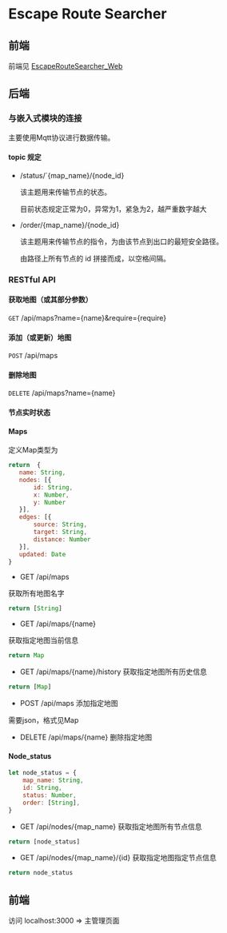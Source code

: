 # Escape Route Searcher

## 前端
前端见 [EscapeRouteSearcher_Web](https://github.com/RainbowYang/EscapeRouteSearcher_Web)

## 后端

### 与嵌入式模块的连接

主要使用Mqtt协议进行数据传输。

#### topic 规定
+ /status/`{map_name}/{node_id}

    该主题用来传输节点的状态。
    
    目前状态规定正常为0，异常为1，紧急为2，越严重数字越大


+ /order/{map_name}/{node_id}

    该主题用来传输节点的指令，为由该节点到出口的最短安全路径。
    
    由路径上所有节点的 id 拼接而成，以空格间隔。

### RESTful API

#### 获取地图（或其部分参数）
`GET` /api/maps?name={name}&require={require}

#### 添加（或更新）地图
`POST` /api/maps

#### 删除地图
`DELETE`  /api/maps?name={name}


#### 节点实时状态


#### Maps
定义Map类型为
```javascript
return  {
   name: String,
   nodes: [{
       id: String,
       x: Number,
       y: Number
   }],
   edges: [{
       source: String,
       target: String,
       distance: Number
   }],
   updated: Date
}
```

+ GET /api/maps 

获取所有地图名字

```javascript
return [String]
```

+ GET   /api/maps/{name}

获取指定地图当前信息

```javascript
return Map
```

+ GET   /api/maps/{name}/history
获取指定地图所有历史信息
```javascript
return [Map]
```

+ POST   /api/maps   添加指定地图

需要json，格式见Map

+ DELETE  /api/maps/{name}   删除指定地图

#### Node_status
```js
let node_status = {
    map_name: String,
    id: String,
    status: Number,
    order: [String],
}
```


+ GET    /api/nodes/{map_name} 获取指定地图所有节点信息

```javascript
return [node_status]
```

+ GET    /api/nodes/{map_name}/{id} 获取指定地图指定节点信息

```javascript
return node_status
```



## 前端

访问 localhost:3000 => 主管理页面 
